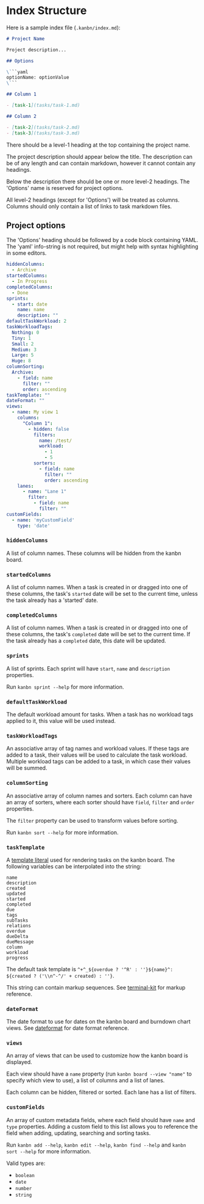 # Index Structure

Here is a sample index file (`.kanbn/index.md`):

```markdown
# Project Name

Project description...

## Options

\```yaml
optionName: optionValue
\```

## Column 1

- [task-1](tasks/task-1.md)

## Column 2

- [task-2](tasks/task-2.md)
- [task-3](tasks/task-3.md)
```

There should be a level-1 heading at the top containing the project name.

The project description should appear below the title. The description can be of any length and can contain markdown, however it cannot contain any headings.

Below the description there should be one or more level-2 headings. The 'Options' name is reserved for project options.

All level-2 headings (except for 'Options') will be treated as columns. Columns should only contain a list of links to task markdown files.

## Project options

The 'Options' heading should be followed by a code block containing YAML. The 'yaml' info-string is not required, but might help with syntax highlighting in some editors.

```yaml
hiddenColumns:
  - Archive
startedColumns:
  - In Progress
completedColumns:
  - Done
sprints:
  - start: date
    name: name
    description: ""
defaultTaskWorkload: 2
taskWorkloadTags:
  Nothing: 0
  Tiny: 1
  Small: 2
  Medium: 3
  Large: 5
  Huge: 8
columnSorting:
  Archive:
    - field: name
      filter: ""
      order: ascending
taskTemplate: ""
dateFormat: ""
views:
  - name: My view 1
    columns:
      "Column 1":
        - hidden: false
          filters:
            name: /test/
            workload:
              - 1
              - 5
          sorters:
            - field: name
              filter: ""
              order: ascending
    lanes:
      - name: "Lane 1"
        filter:
          - field: name
            filter: ""
customFields:
  - name: 'myCustomField'
    type: 'date'
```

### `hiddenColumns`

A list of column names. These columns will be hidden from the kanbn board.

### `startedColumns`

A list of column names. When a task is created in or dragged into one of these columns, the task's `started` date will be set to the current time, unless the task already has a 'started' date.

### `completedColumns`

A list of column names. When a task is created in or dragged into one of these columns, the task's `completed` date will be set to the current time. If the task already has a `completed` date, this date will be updated.

### `sprints`

A list of sprints. Each sprint will have `start`, `name` and `description` properties.

Run `kanbn sprint --help` for more information.

### `defaultTaskWorkload`

The default workload amount for tasks. When a task has no workload tags applied to it, this value will be used instead.

### `taskWorkloadTags`

An associative array of tag names and workload values. If these tags are added to a task, their values will be used to calculate the task workload. Multiple workload tags can be added to a task, in which case their values will be summed.

### `columnSorting`

An associative array of column names and sorters. Each column can have an array of sorters, where each sorter should have `field`, `filter` and `order` properties.

The `filter` property can be used to transform values before sorting.

Run `kanbn sort --help` for more information.

### `taskTemplate`

A [template literal](https://developer.mozilla.org/en-US/docs/Web/JavaScript/Reference/Template_literals) used for rendering tasks on the kanbn board. The following variables can be interpolated into the string:

```
name
description
created
updated
started
completed
due
tags
subTasks
relations
overdue
dueDelta
dueMessage
column
workload
progress
```

The default task template is `^+^_${overdue ? '^R' : ''}${name}^: ${created ? ('\\n^-^/' + created) : ''}`.

This string can contain markup sequences. See [terminal-kit](https://github.com/cronvel/terminal-kit/blob/21607fb51749853dd9193c6aaf205b14c63b2768/doc/markup.md#markup) for markup reference.

### `dateFormat`

The date format to use for dates on the kanbn board and burndown chart views. See [dateformat](https://www.npmjs.com/package/dateformat) for date format reference.

### `views`

An array of views that can be used to customize how the kanbn board is displayed.

Each view should have a `name` property (run `kanbn board --view "name"` to specify which view to use), a list of columns and a list of lanes.

Each column can be hidden, filtered or sorted. Each lane has a list of filters.

### `customFields`

An array of custom metadata fields, where each field should have `name` and `type` properties. Adding a custom field to this list allows you to reference the field when adding, updating, searching and sorting tasks.

Run `kanbn add --help`, `kanbn edit --help`, `kanbn find --help` and `kanbn sort --help` for more information.

Valid types are:
- `boolean`
- `date`
- `number`
- `string`
